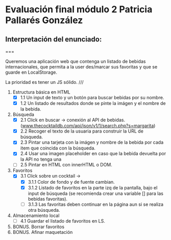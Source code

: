 # Evaluación final módulo 2 Patricia Pallarés González

<!--
Notas presentación enunciado:
ASWK opcional

Buscador por nombre de bebidas del mundo.
-Cuando carga la página no hay nada.
-Pinta un listado de resultados
Se pueden añadir o no a fav

Api proporcionada por los profes. Enlace a la documentación. 

Algunos cócteles no tienen imagen. 
-opción 1. generador de imagen drink
-opción 2. diseñar una imagen default 

Podemos usar innerHTML o DOM avanzado

PINTAR la lista de cócteles favoritos y lista general

Añadir estilos para diferenciar que ya está contenido en favoritos

Almacenamiento local 

Reset borrar favoritos, lista, y SL
BONUS borrar de favoritos y quitar estilo diferenciador
BONUS2 añadir estilos D:

Normas:

max 11/04 a las 14
github pages 

-->

## Interpretación del enunciado:
===

Queremos una aplicación web que contenga un listado de bebidas internacionales, que permita a la user des/marcar sus favoritas y que se guarde en LocalStorage.

La prioridad es tener un JS sólido.
///

1. Estructura básica en HTML
   - [x] 1.1 Un input de texto y un botón para buscar bebidas por su nombre.
   - [x] 1.2 Un listado de resultados donde se pinte la imágen y el nombre de la bebida.

2. Búsqueda
   - [x] 2.1 Click en buscar -> conexión al API de bebidas.
   (www.thecocktaildb.com/api/json/v1/1/search.php?s=margarita)
   - [x] 2.2 Recoger el texto de la usuaria para construir la URL de búsqueda.
   - [x] 2.3 Pintar una tarjeta con la imágen y nombre de la bebida por cada item que coincida con la búsqueda.
   - [x] 2.4 Usar una imagen placeholder en caso que la bebida devuelta por la API no tenga una 
   - [ ] 2.5 Pintar en HTML con innerHTML o DOM.

3. Favoritos
   - [x] 3.1 Click sobre un cocktail -> 
      - [x] 3.1.1 Color de fondo y de fuente cambian.
      - [x] 3.1.2 Listado de favoritos en la parte izq de la pantalla, bajo el input de búsqueda (se recomienda crear una variable [] para las bebidas favoritas).
      - [ ] 3.1.3 Las favoritas deben continuar en la página aun si se realiza otra búsqueda.

4. Almacenamiento local
   - [ ] 4.1 Guardar el listado de favoritos en LS.

5. BONUS. Borrar favoritos
6. BONUS. Afinar maquetación